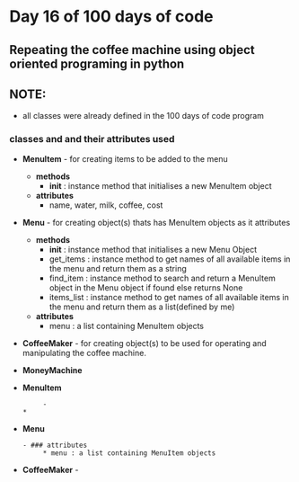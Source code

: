 # Day 16 of 100 days of code


## Repeating the coffee machine using object oriented programing in python
  
## NOTE:
- all classes were already defined in the 100 days of code program


### classes and and their attributes used
- __MenuItem__ - for creating items to be added to the menu
  - __methods__
    - __init__ : instance method that initialises a new MenuItem object
  - __attributes__
    * name, water, milk, coffee, cost
- __Menu__ - for creating object(s) thats has MenuItem objects as it attributes
  * __methods__
    * __init__ : instance method that initialises a new Menu Object
    * get_items : instance method to get names of all available items in the menu and return them as a string
    * find_item : instance method to search and return a MenuItem object in the Menu object if found else returns None
    * items_list : instance method to get names of all available items in the menu and return them as a list(defined by me)
  * **attributes**
    * menu : a list containing MenuItem objects


- __CoffeeMaker__ - for creating object(s) to be used for operating and manipulating the coffee machine.
- __MoneyMachine__




* __MenuItem__ 
  	        
	       - 
	  * 

* __Menu__ 

      - ### attributes
      	   * menu : a list containing MenuItem objects
      	   
	   
* __CoffeeMaker__ - 
	   